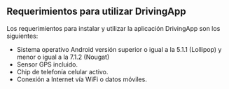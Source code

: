 ## Requerimientos para utilizar DrivingApp

Los requerimientos para instalar y utilizar la aplicación DrivingApp son los siguientes:

- Sistema operativo Android versión superior o igual a la 5.1.1 (Lollipop) y menor o igual a la 7.1.2 (Nougat)
- Sensor GPS incluido.
- Chip de telefonía celular activo.
- Conexión a Internet vía WiFi o datos móviles.




